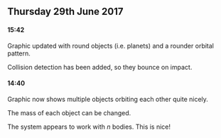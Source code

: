 ## Thursday 29th June 2017

#### 15:42

Graphic updated with round objects (i.e. planets) and a rounder orbital pattern.

Collision detection has been added, so they bounce on impact.

#### 14:40

Graphic now shows multiple objects orbiting each other quite nicely.

The mass of each object can be changed.

The system appears to work with *n* bodies. This is nice!
